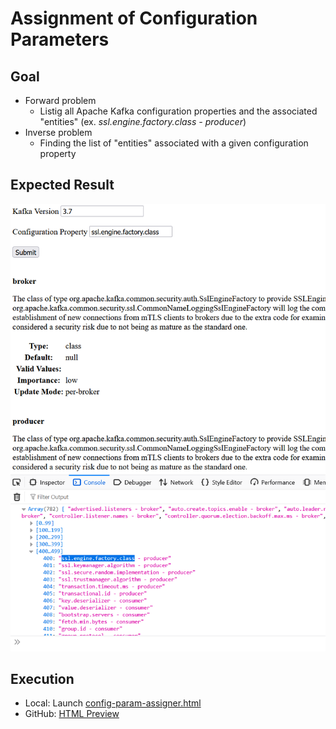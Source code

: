 # Assignment of Configuration Parameters

## Goal
- Forward problem
  - Listig all Apache Kafka configuration properties and the associated "entities" (ex. <i>ssl.engine.factory.class - producer</i>)
- Inverse problem
  - Finding the list of "entities" associated with a given configuration property

## Expected Result
![](screenshot.png)

## Execution
- Local: Launch [config-param-assigner.html](./config-param-assigner.html)
- GitHub: [HTML Preview](https://htmlpreview.github.io/?https://github.com/nurlicht/Apache-Kafka-to-go/blob/main/tools/1.Doc_Search/config-param-assigner.html)
